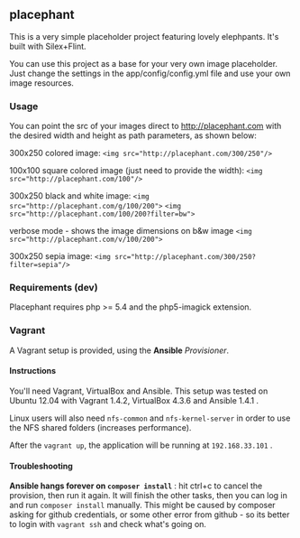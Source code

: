 ## placephant

This is a very simple placeholder project featuring lovely elephpants.
It's built with Silex+Flint.

You can use this project as a base for your very own image placeholder. Just change the settings in the app/config/config.yml file and use your own image resources.

### Usage

You can point the src of your images direct to http://placephant.com with the desired width and height as path parameters, as shown below:

300x250 colored image:
``<img src="http://placephant.com/300/250"/>``

100x100 square colored image (just need to provide the width): 
``<img src="http://placephant.com/100"/>``

300x250 black and white image: 
``<img src="http://placephant.com/g/100/200">``
``<img src="http://placephant.com/100/200?filter=bw">``

verbose mode - shows the image dimensions on b&w image
``<img src="http://placephant.com/v/100/200">``

300x250 sepia image: 
``<img src="http://placephant.com/300/250?filter=sepia"/>``

### Requirements (dev)

Placephant requires php >= 5.4 and the php5-imagick extension.

### Vagrant

A Vagrant setup is provided, using the **Ansible** _Provisioner_.  

#### Instructions

You'll need Vagrant, VirtualBox and Ansible. 
This setup was tested on Ubuntu 12.04 with Vagrant 1.4.2, VirtualBox 4.3.6 and Ansible 1.4.1 .

Linux users will also need ``nfs-common`` and ``nfs-kernel-server`` in order to use the NFS shared folders (increases performance).

After the ``vagrant up``, the application will be running at `192.168.33.101` .

#### Troubleshooting

**Ansible hangs forever on ``composer install``** : hit ctrl+c to cancel the provision, then run it again. It will finish the other tasks, then you can log in and run ``composer install`` manually. This might be caused by composer asking for github credentials, or some other error from github - so its better to login with `vagrant ssh` and check what's going on.

